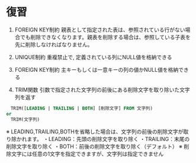 # 復習

1. FOREIGN KEY制約
親表として指定された表は、参照されている行がない場合でも削除できなくなります。親表を削除する場合は、参照している子表を先に削除しなければなりません。

2. UNIQUE制約
重複禁止で, 定義されている列にNULL値を格納できる

3. FOREIGN KEY制約
主キーもしくは一意キーの列の値かNULL値を格納できる

4. TRIM関数
引数で指定された文字列の前後にある削除文字を取り除いた文字列を返す

```sql
　TRIM([LEADING | TRAILING | BOTH] [削除文字] FROM 文字列)
or
　TRIM(文字列)
```

※ LEADING,TRAILING,BOTHを省略した場合は、文字列の前後の削除文字が取り除かれます。
・LEADING：先頭の削除文字を取り除く
・TRAILING：末尾の削除文字を取り除く
・BOTH：前後の削除文字を取り除く（デフォルト）
※ 削除文字には任意の1文字を指定できますが、文字列は指定できません
